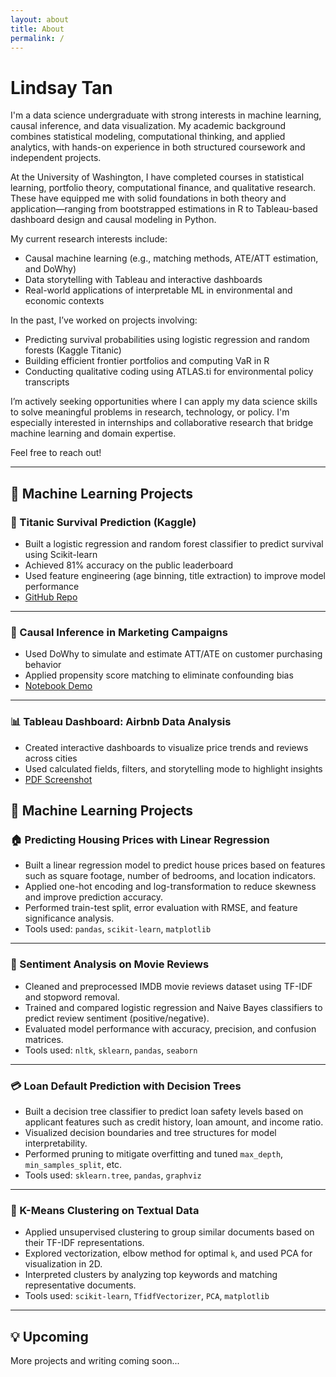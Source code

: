 ```yaml
---
layout: about
title: About
permalink: /
---
```


# Lindsay Tan

I'm a data science undergraduate with strong interests in machine learning, causal inference, and data visualization. My academic background combines statistical modeling, computational thinking, and applied analytics, with hands-on experience in both structured coursework and independent projects.

At the University of Washington, I have completed courses in statistical learning, portfolio theory, computational finance, and qualitative research. These have equipped me with solid foundations in both theory and application—ranging from bootstrapped estimations in R to Tableau-based dashboard design and causal modeling in Python.

My current research interests include:
- Causal machine learning (e.g., matching methods, ATE/ATT estimation, and DoWhy)
- Data storytelling with Tableau and interactive dashboards
- Real-world applications of interpretable ML in environmental and economic contexts

In the past, I’ve worked on projects involving:
- Predicting survival probabilities using logistic regression and random forests (Kaggle Titanic)
- Building efficient frontier portfolios and computing VaR in R
- Conducting qualitative coding using ATLAS.ti for environmental policy transcripts

I’m actively seeking opportunities where I can apply my data science skills to solve meaningful problems in research, technology, or policy. I'm especially interested in internships and collaborative research that bridge machine learning and domain expertise.

Feel free to reach out!

---

## 🧠 Machine Learning Projects

### 🐍 Titanic Survival Prediction (Kaggle)

- Built a logistic regression and random forest classifier to predict survival using Scikit-learn
- Achieved 81% accuracy on the public leaderboard
- Used feature engineering (age binning, title extraction) to improve model performance  
- [GitHub Repo](https://github.com/lindsaytan/titanic-ml)

---

### 🧪 Causal Inference in Marketing Campaigns

- Used DoWhy to simulate and estimate ATT/ATE on customer purchasing behavior
- Applied propensity score matching to eliminate confounding bias
- [Notebook Demo](https://github.com/lindsaytan/causal-marketing)

---

### 📊 Tableau Dashboard: Airbnb Data Analysis

- Created interactive dashboards to visualize price trends and reviews across cities
- Used calculated fields, filters, and storytelling mode to highlight insights
- [PDF Screenshot](https://example.com/airbnb-dashboard.pdf)

## 🧠 Machine Learning Projects

### 🏠 Predicting Housing Prices with Linear Regression

- Built a linear regression model to predict house prices based on features such as square footage, number of bedrooms, and location indicators.
- Applied one-hot encoding and log-transformation to reduce skewness and improve prediction accuracy.
- Performed train-test split, error evaluation with RMSE, and feature significance analysis.
- Tools used: `pandas`, `scikit-learn`, `matplotlib`
<!-- [View notebook](https://github.com/yourname/housing-price-prediction) -->

---

### 💬 Sentiment Analysis on Movie Reviews

- Cleaned and preprocessed IMDB movie reviews dataset using TF-IDF and stopword removal.
- Trained and compared logistic regression and Naive Bayes classifiers to predict review sentiment (positive/negative).
- Evaluated model performance with accuracy, precision, and confusion matrices.
- Tools used: `nltk`, `sklearn`, `pandas`, `seaborn`
<!-- [View notebook](https://github.com/yourname/sentiment-analysis) -->

---

### 💳 Loan Default Prediction with Decision Trees

- Built a decision tree classifier to predict loan safety levels based on applicant features such as credit history, loan amount, and income ratio.
- Visualized decision boundaries and tree structures for model interpretability.
- Performed pruning to mitigate overfitting and tuned `max_depth`, `min_samples_split`, etc.
- Tools used: `sklearn.tree`, `pandas`, `graphviz`
<!-- [View notebook](https://github.com/yourname/loan-safety-decision-tree) -->

---

### 🧵 K-Means Clustering on Textual Data

- Applied unsupervised clustering to group similar documents based on their TF-IDF representations.
- Explored vectorization, elbow method for optimal `k`, and used PCA for visualization in 2D.
- Interpreted clusters by analyzing top keywords and matching representative documents.
- Tools used: `scikit-learn`, `TfidfVectorizer`, `PCA`, `matplotlib`
<!-- [View notebook](https://github.com/yourname/kmeans-text) -->

---

## 💡 Upcoming

More projects and writing coming soon...
